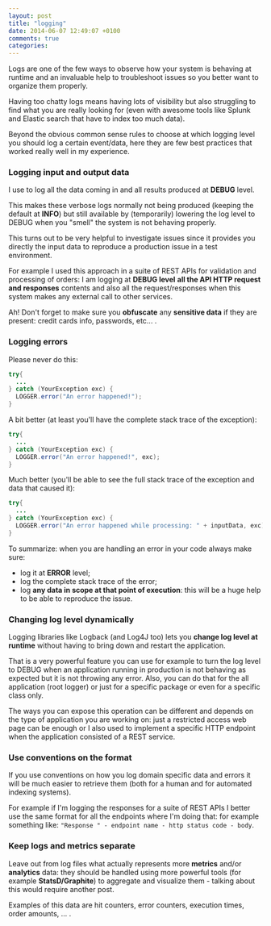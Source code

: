 ```yaml
---
layout: post
title: "logging"
date: 2014-06-07 12:49:07 +0100
comments: true
categories:
---
```


Logs are one of the few ways to observe how your system is behaving at runtime and an invaluable help to troubleshoot issues so you better want to organize them properly.

Having too chatty logs means having lots of visibility but also struggling to find what you are really looking for (even with awesome tools like Splunk and Elastic search that have to index too much data).

Beyond the obvious common sense rules to choose at which logging level you should log a certain event/data, here  they are few best practices that worked really well in my experience.

<!--more-->

### Logging input and output data

I use to log all the data coming in and all results produced at **DEBUG** level.

This makes these verbose logs normally not being produced (keeping the default at **INFO**) but still available by (temporarily) lowering the log level to DEBUG when you "smell" the system is not behaving properly.

This turns out to be very helpful to investigate issues since it provides you directly the input data to reproduce a production issue in a test environment.

For example I used this approach in a suite of REST APIs for validation and processing of orders: I am logging at **DEBUG level** **all the API HTTP request and responses** contents and also all the request/responses when this system makes any external call to other services.

Ah! Don't forget to make sure you **obfuscate** any **sensitive data** if they are present: credit cards info, passwords, etc... .

### Logging errors

Please never do this:
```java
try{
  ...
} catch (YourException exc) {
  LOGGER.error("An error happened!");
}
```

A bit better (at least you'll have the complete stack trace of the exception):
```java
try{
  ...
} catch (YourException exc) {
  LOGGER.error("An error happened!", exc);
}
```

Much better (you'll be able to see the full stack trace of the exception and data that caused it):
```java
try{
  ...
} catch (YourException exc) {
  LOGGER.error("An error happened while processing: " + inputData, exc);
}
```

To summarize: when you are handling an error in your code always make sure:

* log it at **ERROR** level;
* log the complete stack trace of the error;
* log **any data in scope at that point of execution**: this will be a huge help to be able to reproduce the issue.

### Changing log level dynamically

Logging libraries like Logback (and Log4J too) lets you **change log level at runtime** without having to bring down and restart the application.

That is a very powerful feature you can use for example to turn the log level to DEBUG when an application running in production is not behaving as expected but it is not throwing any error. Also, you can do that for the all application (root logger) or just for a specific package or even for a specific class only.

The ways you can expose this operation can be different and depends on the type of application you are working on: just a restricted access web page can be enough or I also used to implement a specific HTTP endpoint when the application consisted of a REST service.

### Use conventions on the format

If you use conventions on how you log domain specific data and errors it will be much easier to retrieve them (both for a human and for automated indexing systems).

For example if I'm logging the responses for a suite of REST APIs I better use the same format for all the endpoints where I'm doing that: for example something like: `"Response " - endpoint name - http status code - body`.

### Keep logs and metrics separate

Leave out from log files what actually represents more **metrics** and/or **analytics** data: they should be handled using more powerful tools (for example **StatsD/Graphite**) to aggregate and visualize them - talking about this would require another post.

Examples of this data are hit counters, error counters, execution times, order amounts, ... .

